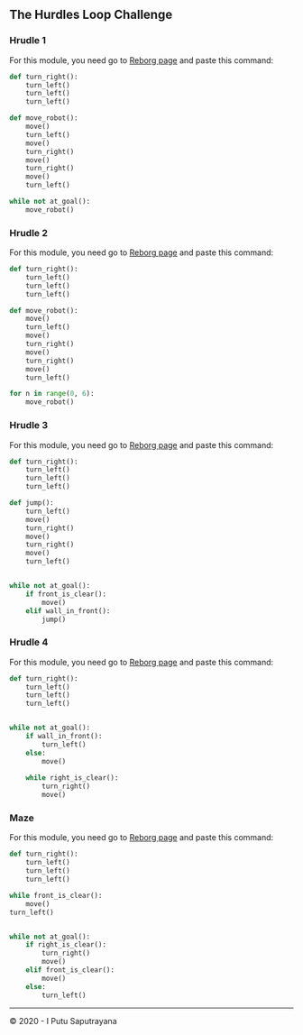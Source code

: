 ## The Hurdles Loop Challenge

### Hrudle 1
For this module, you need go to [Reborg page](https://reeborg.ca/reeborg.html?lang=en&mode=python&menu=worlds%2Fmenus%2Freeborg_intro_en.json&name=Hurdle%201&url=worlds%2Ftutorial_en%2Fhurdle1.json)
and paste this command: 

```python
def turn_right():
    turn_left()
    turn_left()
    turn_left()

def move_robot():
    move()
    turn_left()
    move()
    turn_right()
    move()
    turn_right()
    move()
    turn_left()

while not at_goal():
    move_robot()

```

### Hrudle 2
For this module, you need go to [Reborg page](https://reeborg.ca/reeborg.html?lang=en&mode=python&menu=worlds%2Fmenus%2Freeborg_intro_en.json&name=Hurdle%201&url=worlds%2Ftutorial_en%2Fhurdle1.json)
and paste this command: 

```python
def turn_right():
    turn_left()
    turn_left()
    turn_left()

def move_robot():
    move()
    turn_left()
    move()
    turn_right()
    move()
    turn_right()
    move()
    turn_left()

for n in range(0, 6):
    move_robot()

```

### Hrudle 3
For this module, you need go to [Reborg page](https://reeborg.ca/reeborg.html?lang=en&mode=python&menu=worlds%2Fmenus%2Freeborg_intro_en.json&name=Hurdle%203&url=worlds%2Ftutorial_en%2Fhurdle3.json)
and paste this command: 

```python
def turn_right():
    turn_left()
    turn_left()
    turn_left()

def jump():
    turn_left()
    move()
    turn_right()
    move()
    turn_right()
    move()
    turn_left()


while not at_goal():
    if front_is_clear():
        move()
    elif wall_in_front():
        jump()

```

### Hrudle 4
For this module, you need go to [Reborg page](https://reeborg.ca/reeborg.html?lang=en&mode=python&menu=worlds%2Fmenus%2Freeborg_intro_en.json&name=Hurdle%204&url=worlds%2Ftutorial_en%2Fhurdle4.json)
and paste this command: 

```python
def turn_right():
    turn_left()
    turn_left()
    turn_left()


while not at_goal():
    if wall_in_front():
        turn_left()
    else:
        move()
    
    while right_is_clear():
        turn_right()
        move()

```

### Maze
For this module, you need go to [Reborg page](https://reeborg.ca/reeborg.html?lang=en&mode=python&menu=worlds%2Fmenus%2Freeborg_intro_en.json&name=Maze&url=worlds%2Ftutorial_en%2Fmaze1.json)
and paste this command: 
```python
def turn_right():
    turn_left()
    turn_left()
    turn_left()

while front_is_clear():
    move()
turn_left()


while not at_goal():
    if right_is_clear():
        turn_right()
        move()
    elif front_is_clear():
        move()
    else:
        turn_left()

```
---
© 2020 - I Putu Saputrayana